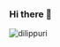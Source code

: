 ### Hi there 👋
<p align="left"> <img src="https://komarev.com/ghpvc/?username=dilippuir&label=Profile%20views&color=0e75b6&style=flat" alt="dilippuri" /> </p>

<!--
**dilippuri/dilippuri** is a ✨ _special_ ✨ repository because its `README.md` (this file) appears on your GitHub profile.

Here are some ideas to get you started:

- 🔭 I’m currently working on ...
- 🌱 I’m currently learning ...
- 👯 I’m looking to collaborate on ...
- 🤔 I’m looking for help with ...
- 💬 Ask me about ...
- 📫 How to reach me: ...
- 😄 Pronouns: ...
- ⚡ Fun fact: ...
-->
